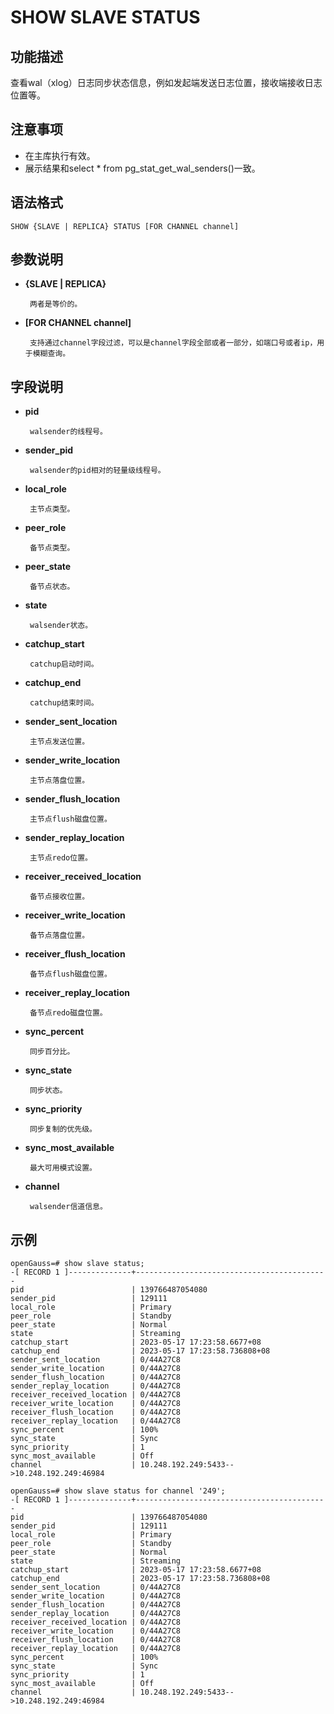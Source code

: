 # SHOW SLAVE STATUS 

## 功能描述<a name="zh-cn_topic_0283137542_zh-cn_topic_0237122167_zh-cn_topic_0059778902_s86b6c9741c7741d3976c5e358e8d5486"></a>

查看wal（xlog）日志同步状态信息，例如发起端发送日志位置，接收端接收日志位置等。

## 注意事项<a name="zh-cn_topic_0283137542_zh-cn_topic_0237122167_zh-cn_topic_0059778902_sdd2da7fe44624eb99ee77013ff96c6bd"></a>

-  在主库执行有效。
-  展示结果和select * from pg_stat_get_wal_senders()一致。

## 语法格式<a name="zh-cn_topic_0283137542_zh-cn_topic_0237122167_zh-cn_topic_0059778902_se242be9719f44731b261539dbd42d7b9"></a>

```
SHOW {SLAVE | REPLICA} STATUS [FOR CHANNEL channel]
```

## 参数说明<a name="zh-cn_topic_0283137542_zh-cn_topic_0237122167_zh-cn_topic_0059778902_s06dfa4f09bfd4e0d9826a80e6a91b0a6"></a>

- **{SLAVE | REPLICA}**

       两者是等价的。

- **[FOR CHANNEL channel]**

       支持通过channel字段过滤，可以是channel字段全部或者一部分，如端口号或者ip，用于模糊查询。

## 字段说明<a name="zh-cn_topic_0283137542_zh-cn_topic_0237122167_zh-cn_topic_0059778902_s06dfa4f09bfd4e0d9826a80e6a91b0a6"></a>

- **pid**

       walsender的线程号。

- **sender_pid**

       walsender的pid相对的轻量级线程号。

- **local_role**

       主节点类型。

- **peer_role**

       备节点类型。

- **peer_state**

       备节点状态。

- **state**

       walsender状态。

- **catchup_start**

       catchup启动时间。

- **catchup_end**

       catchup结束时间。

- **sender_sent_location**

       主节点发送位置。

- **sender_write_location**

       主节点落盘位置。

- **sender_flush_location**

       主节点flush磁盘位置。

- **sender_replay_location**

       主节点redo位置。

- **receiver_received_location**

       备节点接收位置。

- **receiver_write_location**

       备节点落盘位置。

- **receiver_flush_location**

       备节点flush磁盘位置。

- **receiver_replay_location**

       备节点redo磁盘位置。

- **sync_percent**

       同步百分比。

- **sync_state**

       同步状态。

- **sync_priority**

       同步复制的优先级。

- **sync_most_available**

       最大可用模式设置。

- **channel**

       walsender信道信息。

## 示例<a name="zh-cn_topic_0283137542_zh-cn_topic_0237122167_zh-cn_topic_0059778902_sfff14489321642278317cf06cd89810d"></a>

```
openGauss=# show slave status;
-[ RECORD 1 ]--------------+-------------------------------------------
pid                        | 139766487054080
sender_pid                 | 129111
local_role                 | Primary
peer_role                  | Standby
peer_state                 | Normal
state                      | Streaming
catchup_start              | 2023-05-17 17:23:58.6677+08
catchup_end                | 2023-05-17 17:23:58.736808+08
sender_sent_location       | 0/44A27C8
sender_write_location      | 0/44A27C8
sender_flush_location      | 0/44A27C8
sender_replay_location     | 0/44A27C8
receiver_received_location | 0/44A27C8
receiver_write_location    | 0/44A27C8
receiver_flush_location    | 0/44A27C8
receiver_replay_location   | 0/44A27C8
sync_percent               | 100%
sync_state                 | Sync
sync_priority              | 1
sync_most_available        | Off
channel                    | 10.248.192.249:5433-->10.248.192.249:46984

openGauss=# show slave status for channel '249';
-[ RECORD 1 ]--------------+-------------------------------------------
pid                        | 139766487054080
sender_pid                 | 129111
local_role                 | Primary
peer_role                  | Standby
peer_state                 | Normal
state                      | Streaming
catchup_start              | 2023-05-17 17:23:58.6677+08
catchup_end                | 2023-05-17 17:23:58.736808+08
sender_sent_location       | 0/44A27C8
sender_write_location      | 0/44A27C8
sender_flush_location      | 0/44A27C8
sender_replay_location     | 0/44A27C8
receiver_received_location | 0/44A27C8
receiver_write_location    | 0/44A27C8
receiver_flush_location    | 0/44A27C8
receiver_replay_location   | 0/44A27C8
sync_percent               | 100%
sync_state                 | Sync
sync_priority              | 1
sync_most_available        | Off
channel                    | 10.248.192.249:5433-->10.248.192.249:46984
```
